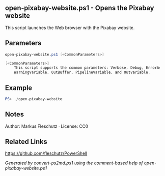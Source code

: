 ## open-pixabay-website.ps1 - Opens the Pixabay website

This script launches the Web browser with the Pixabay website.

## Parameters
```powershell
open-pixabay-website.ps1 [<CommonParameters>]

[<CommonParameters>]
    This script supports the common parameters: Verbose, Debug, ErrorAction, ErrorVariable, WarningAction, 
    WarningVariable, OutBuffer, PipelineVariable, and OutVariable.
```

## Example
```powershell
PS> ./open-pixabay-website

```

## Notes
Author: Markus Fleschutz · License: CC0

## Related Links
https://github.com/fleschutz/PowerShell

*Generated by convert-ps2md.ps1 using the comment-based help of open-pixabay-website.ps1*
